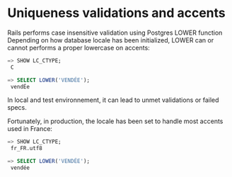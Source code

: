 # Uniqueness validations and accents

Rails performs case insensitive validation using Postgres LOWER function
Depending on how database locale has been initialized, LOWER can or cannot
performs a proper lowercase on accents:

```SQL
=> SHOW LC_CTYPE;
 C

=> SELECT LOWER('VENDÉE');
 vendÉe
```

In local and test environnement, it can lead to unmet validations or failed specs.

Fortunately, in production, the locale has been set to handle most accents used in France:

```SQL
=> SHOW LC_CTYPE;
 fr_FR.utf8

=> SELECT LOWER('VENDÉE');
 vendée
```
